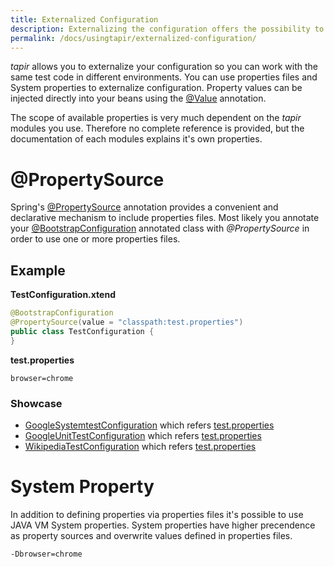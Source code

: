 ```yaml
---
title: Externalized Configuration
description: Externalizing the configuration offers the possibility to execute tapir tests in different environments.
permalink: /docs/usingtapir/externalized-configuration/
---
```


<i>tapir</i> allows you to externalize your configuration so you can work with
the same test code in different environments. You can use properties
files and System properties to externalize configuration. Property
values can be injected directly into your beans using
the [@Value](https://docs.spring.io/spring/docs/current/javadoc-api/org/springframework/beans/factory/annotation/Value.html) annotation.

The scope of available properties is very much dependent on the <i>tapir</i>
modules you use. Therefore no complete reference is provided, but the
documentation of each modules explains it's own properties.

# @PropertySource

Spring's [@PropertySource](https://docs.spring.io/spring/docs/current/javadoc-api/org/springframework/context/annotation/PropertySource.html) annotation provides a convenient and
declarative mechanism to include properties files. Most likely you
annotate your [@BootstrapConfiguration](https://www.javadoc.io/page/de.bmiag.tapir/tapir/latest/de/bmiag/tapir/bootstrap/annotation/BootstrapConfiguration.html) annotated class
with *@PropertySource* in order to use one or more properties files.

## Example

**TestConfiguration.xtend**

``` java
@BootstrapConfiguration
@PropertySource(value = "classpath:test.properties")
public class TestConfiguration {
}
```

**test.properties**

``` text
browser=chrome
```

<div class="panel panel-info">
  <div class="panel-heading">
    <h3 class="panel-title"><i class="fa fa-external-link" aria-hidden="true"></i> Showcase</h3>
  </div>
  <div class="panel-body">
  <ul>
    <li>
        <a href="https://github.com/tapir-test/tapir-showcase/blob/master/google/google-systemtest/src/test/java/de/bmiag/tapir/showcase/google/systemtest/GoogleSystemtestConfiguration.xtend">GoogleSystemtestConfiguration</a> which refers <a href="https://github.com/tapir-test/tapir-showcase/blob/master/google/google-systemtest/src/test/resources/test.properties">test.properties</a>
    </li>
    <li>
        <a href="https://github.com/tapir-test/tapir-showcase/blob/master/google/google-unittest/src/test/java/de/bmiag/tapir/showcase/google/unittest/GoogleUnitTestConfiguration.xtend">GoogleUnitTestConfiguration</a> which refers <a href="https://github.com/tapir-test/tapir-showcase/blob/master/google/google-unittest/src/test/resources/test.properties">test.properties</a>
    </li>
    <li>
        <a href="https://github.com/tapir-test/tapir-showcase/blob/master/wikipedia/src/main/java/de/bmiag/tapir/showcase/wikipedia/WikipediaTestConfiguration.xtend">WikipediaTestConfiguration</a> which refers <a href="https://github.com/tapir-test/tapir-showcase/blob/master/wikipedia/src/test/resources/test.properties">test.properties</a>
    </li>
  </ul>
  </div>
</div>

# System Property

In addition to defining properties via properties files it's possible to
use JAVA VM System properties. System properties have higher precendence
as property sources and overwrite values defined in properties files.

``` text
-Dbrowser=chrome
```
